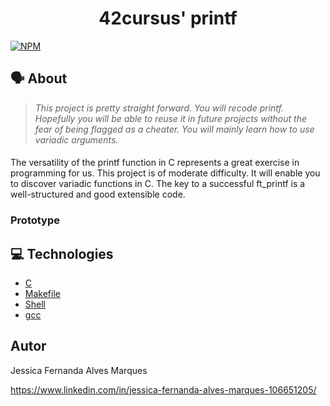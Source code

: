 <h1 align="center">
	42cursus' printf
 </h1>
 
 [![NPM](https://img.shields.io/npm/l/react)](https://github.com/nandajfa/so_ong/blob/main/LICENSE)
 
   ## 🗣️ About

> _This project is pretty straight forward. You will recode printf. Hopefully you
will be able to reuse it in future projects without the fear of being flagged as a cheater.
You will mainly learn how to use variadic arguments._

#### 

The versatility of the printf function in C represents a great exercise in programming for
us. This project is of moderate difficulty. It will enable you to discover variadic functions
in C.
The key to a successful ft_printf is a well-structured and good extensible code.

### Prototype


## :computer: Technologies

* [C](https://devdocs.io/)
* [Makefile](https://www.gnu.org/software/make/manual/make.html)
* [Shell](https://unixguide.readthedocs.io/en/latest/unixcheatsheet/)
* [gcc](https://terminaldeinformacao.com/2015/10/08/como-instalar-e-configurar-o-gcc-no-windows-mingw/)

 ## Autor

Jessica Fernanda Alves Marques

https://www.linkedin.com/in/jessica-fernanda-alves-marques-106651205/
